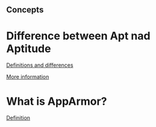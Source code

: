 ## Concepts

# Difference between Apt nad Aptitude

[Definitions and differences](https://www.tecmint.com/difference-between-apt-and-aptitude/)

[More information](https://www.fosslinux.com/43884/apt-vs-aptitude.htm)

# What is AppArmor?

[Definition](https://en.wikipedia.org/wiki/AppArmor)

